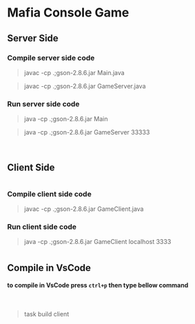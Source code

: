 # Mafia Console Game

## Server Side

### Compile server side code

> javac -cp .;gson-2.8.6.jar Main.java

> javac -cp .;gson-2.8.6.jar GameServer.java

### Run server side code

> java -cp .;gson-2.8.6.jar Main

> java -cp .;gson-2.8.6.jar GameServer 33333

<br>

## Client Side

#

### Compile client side code

> javac -cp .;gson-2.8.6.jar GameClient.java

### Run client side code

> java -cp .;gson-2.8.6.jar GameClient localhost 3333

#

## Compile in VsCode

#### to compile in VsCode press `ctrl+p` then type bellow command

<br>

> task build client
